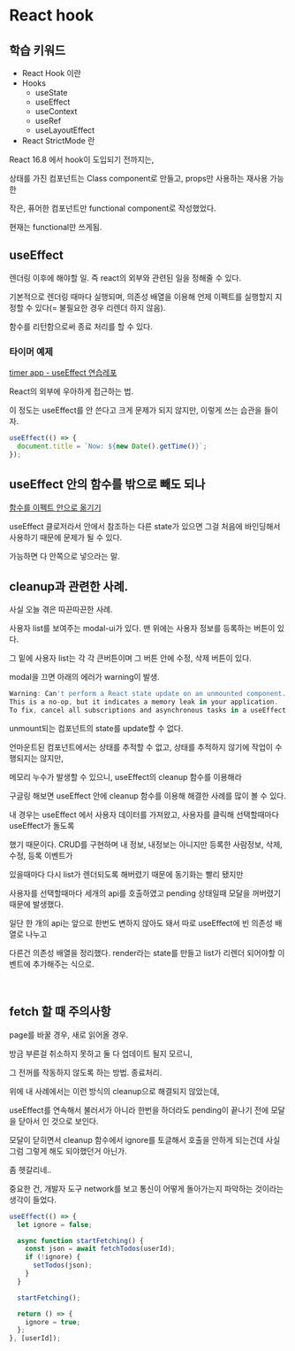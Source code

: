 # React hook

## 학습 키워드

* React Hook 이란
* Hooks
  * useState
  * useEffect
  * useContext
  * useRef
  * useLayoutEffect
* React StrictMode 란

React 16.8 에서 hook이 도입되기 전까지는,

상태를 가진 컴포넌트는 Class component로 만들고, props만 사용하는 재사용 가능한

작은, 퓨어한 컴포넌트만 functional component로 작성했었다.

현재는 functional만 쓰게됨.

## useEffect

렌더링 이후에 해야할 일. 즉 react의 외부와 관련된 일을 정해줄 수 있다.

기본적으로 렌더링 때마다 실행되며, 의존성 배열을 이용해 언제 이펙트를 실행할지 지정할 수 있다(= 불필요한 경우 리렌더 하지 않음).

함수를 리턴함으로써 종료 처리를 할 수 있다.

### 타이머 예제

[timer app - useEffect 연습레포](https://github.com/heyho00/timer-app)

React의 외부에 우아하게 접근하는 법.

이 정도는 useEffect를 안 쓴다고 크게 문제가 되지 않지만, 이렇게 쓰는 습관을 들이자.

```js
useEffect(() => {
  document.title = `Now: ${new Date().getTime()}`;
});
```

## useEffect 안의 함수를 밖으로 빼도 되나

[함수를 이펙트 안으로 옮기기](https://overreacted.io/ko/a-complete-guide-to-useeffect/#%ED%95%A8%EC%88%98%EB%A5%BC-%EC%9D%B4%ED%8E%99%ED%8A%B8-%EC%95%88%EC%9C%BC%EB%A1%9C-%EC%98%AE%EA%B8%B0%EA%B8%B0)

useEffect 클로저라서 안에서 참조하는 다른 state가 있으면 그걸 처음에 바인딩해서
사용하기 때문에 문제가 될 수 있다.

가능하면 다 안쪽으로 넣으라는 말.

## cleanup과 관련한 사례.

사실 오늘 겪은 따끈따끈한 사례.

사용자 list를 보여주는 modal-ui가 있다. 맨 위에는 사용자 정보를 등록하는 버튼이 있다.

그 밑에 사용자 list는 각 각 큰버튼이며 그 버튼 안에 수정, 삭제 버튼이 있다.

modal을 끄면 아래의 에러가 warning이 발생.

```js
Warning: Can't perform a React state update on an unmounted component.
This is a no-op, but it indicates a memory leak in your application.
To fix, cancel all subscriptions and asynchronous tasks in a useEffect cleanup
```

unmount되는 컴포넌트의 state를 update할 수 없다. 

언마운트된 컴포넌트에서는 상태를 추적할 수 없고, 상태를 추적하지 않기에 작업이 수행되지는 않지만,

메모리 누수가 발생할 수 있으니, useEffect의 cleanup 함수를 이용해라

구글링 해보면 useEffect 안에 cleanup 함수를 이용해 해결한 사례를 많이 볼 수 있다.

내 경우는 useEffect 에서 사용자 데이터를 가져왔고, 사용자를 클릭해 선택할때마다 useEffect가 돌도록 

했기 때문이다. CRUD를 구현하며 내 정보, 내정보는 아니지만 등록한 사람정보, 삭제, 수정, 등록 이벤트가

있을때마다 다시 list가 렌더되도록 해버렸기 때문에 동기화는 빨리 됐지만

사용자를 선택할때마다 세개의 api를 호출하였고 pending 상태일때 모달을 꺼버렸기 때문에 발생했다.

일단 한 개의 api는 앞으로 한번도 변하지 않아도 돼서 따로 useEffect에 빈 의존성 배열로 나누고

다른건 의존성 배열을 정리했다. render라는 state를 만들고 list가 리렌더 되어야할 이벤트에 추가해주는 식으로.

<br>

## fetch 할 때 주의사항

page를 바꿀 경우, 새로 읽어올 경우.

방금 부른걸 취소하지 못하고 둘 다 업데이트 될지 모르니,

그 전꺼를 작동하지 않도록 하는 방법. 종료처리.

위에 내 사례에서는 이런 방식의 cleanup으로 해결되지 않았는데,

useEffect를 연속해서 불러서가 아니라 한번을 하더라도 pending이 끝나기 전에 모달을 닫아서 인 것으로 보인다.

모달이 닫히면서 cleanup 함수에서 ignore를 토글해서 호출을 안하게 되는건데 사실 그럼 그렇게 해도 되야했던거 아닌가.

좀 헷갈리네..

중요한 건, 개발자 도구 network를 보고 통신이 어떻게 돌아가는지 파악하는 것이라는 생각이 들었다.

```js
useEffect(() => {
  let ignore = false;

  async function startFetching() {
    const json = await fetchTodos(userId);
    if (!ignore) {
      setTodos(json);
    }
  }

  startFetching();

  return () => {
    ignore = true;
  };
}, [userId]);

```
